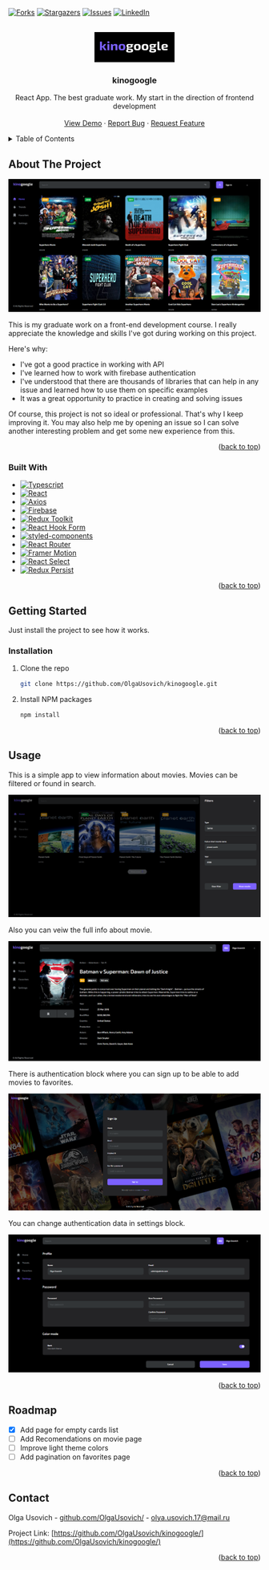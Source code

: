 <a id="readme-top"></a>

[![Forks][forks-shield]][forks-url]
[![Stargazers][stars-shield]][stars-url]
[![Issues][issues-shield]][issues-url]
[![LinkedIn][linkedin-shield]][linkedin-url]



<!-- PROJECT LOGO -->
<br />
<div align="center">
  <a href="https://github.com/OlgaUsovich/kinogoogle">
    <img src="readme/logo.png" alt="Logo" width="160" height="60">
  </a>

  <h3 align="center">kinogoogle</h3>

  <p align="center">
    React App. The best graduate work. My start in the direction of frontend development
    <br />
    <br />
    <a href="https://olgausovich.github.io/kinogoogle/">View Demo</a>
    ·
    <a href="https://github.com/OlgaUsovich/kinogoogle/issues/">Report Bug</a>
    ·
    <a href="https://github.com/OlgaUsovich/kinogoogle/issues/">Request Feature</a>
  </p>
</div>



<!-- TABLE OF CONTENTS -->
<details>
  <summary>Table of Contents</summary>
  <ol>
    <li>
      <a href="#about-the-project">About The Project</a>
      <ul>
        <li><a href="#built-with">Built With</a></li>
      </ul>
    </li>
    <li>
      <a href="#getting-started">Getting Started</a>
      <ul>
        <li><a href="#installation">Installation</a></li>
      </ul>
    </li>
    <li><a href="#usage">Usage</a></li>
    <li><a href="#roadmap">Roadmap</a></li>
    <li><a href="#contact">Contact</a></li>
  </ol>
</details>



<!-- ABOUT THE PROJECT -->
## About The Project

[![Product Name Screen Shot][product-screenshot]](https://github.com/OlgaUsovich/kinogoogle/)

This is my graduate work on a front-end development course. I really appreciate the knowledge and skills I've got during working on this project. 

Here's why:
* I've got a good practice in working with API
* I've learned how to work with firebase authentication
* I've understood that there are thousands of libraries that can help in any issue and learned how to use them on specific examples 
* It was a great opportunity to practice in creating and solving issues

Of course, this project is not so ideal or professional. That's why I keep improving it. You may also help me by opening an issue so I can solve another interesting problem and get some new experience from this.

<p align="right">(<a href="#readme-top">back to top</a>)</p>



### Built With

* [![Typescript][typescriptlang.org]][typescript-url]
* [![React][React.js]][React-url]
* [![Axios][axios-http.com]][axios-url]
* [![Firebase][firebase.google.com]][firebase-url]
* [![Redux Toolkit][redux-toolkit.js.org]][redux-url]
* [![React Hook Form][react-hook-form.com]][react-hook-form-url]
* [![styled-components][styled-components]][styled-components-url]
* [![React Router][reactrouter.com]][react-router-url]
* [![Framer Motion][framer.com]][framer-url]
* [![React Select][react-select.com]][react-select-url]
* [![Redux Persist][github.com/rt2zz/redux-persist]][persist-url]

<p align="right">(<a href="#readme-top">back to top</a>)</p>



<!-- GETTING STARTED -->
## Getting Started

Just install the project to see how it works.

### Installation

1. Clone the repo
   ```sh
   git clone https://github.com/OlgaUsovich/kinogoogle.git
   ```
2. Install NPM packages
   ```sh
   npm install
   ```

<p align="right">(<a href="#readme-top">back to top</a>)</p>



<!-- USAGE EXAMPLES -->
## Usage

This is a simple app to view information about movies. Movies can be filtered or found in search. 

[![Product Name Screen Shot][filters-screenshot]](https://github.com/OlgaUsovich/kinogoogle/)

Also you can veiw the full info about movie.

[![Product Name Screen Shot][movie-screenshot]](https://github.com/OlgaUsovich/kinogoogle/)

There is authentication block where you can sign up to be able to add movies to favorites.

[![Product Name Screen Shot][sign-up-screenshot]](https://github.com/OlgaUsovich/kinogoogle/)

You can change authentication data in settings block.

[![Product Name Screen Shot][settings-screenshot]](https://github.com/OlgaUsovich/kinogoogle/)

<p align="right">(<a href="#readme-top">back to top</a>)</p>



<!-- ROADMAP -->
## Roadmap

- [x] Add page for empty cards list
- [ ] Add Recomendations on movie page
- [ ] Improve light theme colors
- [ ] Add pagination on favorites page

<p align="right">(<a href="#readme-top">back to top</a>)</p>

<!-- CONTACT -->
## Contact

Olga Usovich - [github.com/OlgaUsovich/](https://github.com/OlgaUsovich/) - olya.usovich.17@mail.ru

Project Link: [https://github.com/OlgaUsovich/kinogoogle/](https://github.com/OlgaUsovich/kinogoogle/)

<p align="right">(<a href="#readme-top">back to top</a>)</p>


<!-- MARKDOWN LINKS & IMAGES -->
[forks-shield]: https://img.shields.io/github/forks/OlgaUsovich/kinogoogle.svg?style=for-the-badge
[forks-url]: https://github.com/OlgaUsovich/kinogoogle/network/members
[stars-shield]: https://img.shields.io/github/stars/OlgaUsovich/kinogoogle.svg?style=for-the-badge
[stars-url]: https://github.com/OlgaUsovich/kinogoogle/stargazers
[issues-shield]: https://img.shields.io/github/issues/OlgaUsovich/kinogoogle.svg?style=for-the-badge
[issues-url]: https://github.com/OlgaUsovich/kinogoogle/issues
[linkedin-shield]: https://img.shields.io/badge/-LinkedIn-black.svg?style=for-the-badge&logo=linkedin&colorB=555
[linkedin-url]: https://www.linkedin.com/in/volha-usovich-758119205
[product-screenshot]: readme/home.png
[movie-screenshot]: readme/movie.png
[sign-up-screenshot]: readme/sign-up.png
[settings-screenshot]: readme/settings.png
[filters-screenshot]: readme/filters.png
[typescriptlang.org]: https://img.shields.io/badge/-Typescript-blue?style=for-the-badge&logo=typescript&logoColor=white
[typescript-url]: https://www.typescriptlang.org/
[React.js]: https://img.shields.io/badge/React-20232A?style=for-the-badge&logo=react&logoColor=61DAFB
[React-url]: https://reactjs.org/
[axios-http.com]: https://img.shields.io/badge/-axios-671ddf?style=for-the-badge&logo=axios&logoColor=white
[axios-url]: https://axios-http.com/ru/docs/intro
[firebase.google.com]: https://img.shields.io/badge/-firebase-5f6368?style=for-the-badge&logo=firebase&logoColor=orange
[firebase-url]: https://firebase.google.com/docs/
[redux-toolkit.js.org]: https://img.shields.io/badge/-redux--toolkit-764abc?style=for-the-badge&logo=redux&logoColor=white
[redux-url]:https://redux-toolkit.js.org/
[react-hook-form.com]: https://img.shields.io/badge/-react--hook--form-1e2a4a?style=for-the-badge&logo=react-hook-form&logoColor=ec5990
[react-hook-form-url]: https://react-hook-form.com/
[github.com/rt2zz/redux-persist]: https://img.shields.io/badge/-redux--persist-persist?style=for-the-badge
[persist-url]: https://github.com/rt2zz/redux-persist#readme
[styled-components]: https://img.shields.io/badge/-styled--components-35495E?style=for-the-badge&logo=styled-components&logoColor=pink
[styled-components-url]: https://styled-components.com/
[framer.com]: https://img.shields.io/badge/-framer--motion-DD0031?style=for-the-badge&logo=framer&logoColor=black
[framer-url]: https://www.framer.com/
[react-select.com]: https://img.shields.io/badge/-react--select-FF3E00?style=for-the-badge
[react-select-url]: https://react-select.com/home
[reactrouter.com]: https://img.shields.io/badge/-react--router-563D7C?style=for-the-badge&logo=react-router&logoColor=white
[react-router-url]: https://reactrouter.com/